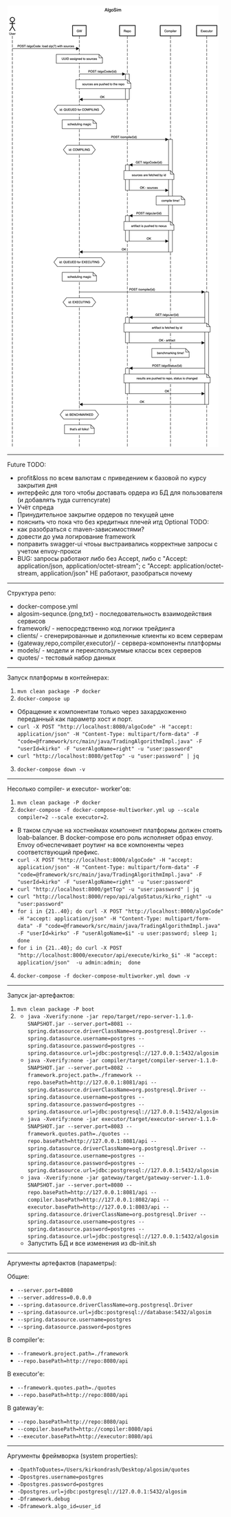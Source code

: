 ![sequence-diagram](algosim-sequence.png "Взаимодействие сервисов")
***
Future TODO:
- profit&loss по всем валютам с приведением к базовой по курсу закрытия дня
- интерфейс для того чтобы доставать ордера из БД для пользователя (и добавлять туда currencyrate)
- Учёт спреда 
- Принудительное закрытие ордеров по текущей цене
- пояснить что пока что без кредитных плечей итд
Optional TODO:
- как разобраться с maven-зависимостями?
- довести до ума логирование framework
- поправить swagger-ui чтоьы выстраивались корректные запросы с учетом envoy-прокси
- BUG: запросы работают либо без Accept, либо с "Accept: application/json, application/octet-stream"; c "Accept: application/octet-stream, application/json" НЕ работают, разобраться почему
***
Структура репо:
- docker-compose.yml
- algosim-sequnce.{png,txt} - последовательность взаимодействия сервисов 
- framework/ - непосредственно код логики трейдинга
- clients/ - сгенерированные  и допиленные клиенты ко всем серверам
- {gateway,repo,compiler,executor}/ - сервера-компоненты платформы
- models/ - модели и переиспользуемые классы всех серверов
- quotes/ - тестовый набор данных 
***
Запуск платформы в контейнерах:
1. `mvn clean package -P docker`
2. `docker-compose up`
  + Обращение к компонентам только через захардкоженно переданный как параметр хост и порт.
  + `curl -X POST "http://localhost:8080/algoCode" -H "accept: application/json" -H "Content-Type: multipart/form-data" -F "code=@framework/src/main/java/TradingAlgorithmImpl.java" -F "userId=kirko" -F "userAlgoName=right" -u "user:password"`
  + `curl "http://localhost:8080/getTop" -u "user:password" | jq`
3. `docker-compose down -v`
***
Несолько compiler- и executor- worker'ов:
1. `mvn clean package -P docker`
2. `docker-compose -f docker-compose-multiworker.yml up --scale compiler=2 --scale executor=2`. 
  + В таком случае на хостнеймах компонент платформы должен стоять loab-balancer. В docker-compose его роль исполняет образ envoy. Envoy обчеспечивает роутинг на все компоненты через соответствующий префикс.
  + `curl -X POST "http://localhost:8000/algoCode" -H "accept: application/json" -H "Content-Type: multipart/form-data" -F "code=@framework/src/main/java/TradingAlgorithmImpl.java" -F "userId=kirko" -F "userAlgoName=right" -u "user:password"`
  + `curl "http://localhost:8000/getTop" -u "user:password" | jq`
  + `curl "http://localhost:8000/repo/api/algoStatus/kirko_right" -u "user:password"`
  + `for i in {21..40}; do curl -X POST "http://localhost:8000/algoCode" -H "accept: application/json" -H "Content-Type: multipart/form-data" -F "code=@framework/src/main/java/TradingAlgorithmImpl.java" -F "userId=kirko" -F "userAlgoName=$i" -u user:password; sleep 1; done`
  + `for i in {21..40}; do curl -X POST "http://localhost:8000/executor/api/execute/kirko_$i" -H "accept: application/json"  -u admin:admin;  done`
4. `docker-compose -f docker-compose-multiworker.yml down -v`
***
Запуск jar-артефактов:
1. `mvn clean package -P boot` 
2. 
   + `java -Xverify:none -jar repo/target/repo-server-1.1.0-SNAPSHOT.jar --server.port=8081 --spring.datasource.driverClassName=org.postgresql.Driver --spring.datasource.username=postgres --spring.datasource.password=postgres --spring.datasource.url=jdbc:postgresql://127.0.0.1:5432/algosim`
   + `java -Xverify:none -jar compiler/target/compiler-server-1.1.0-SNAPSHOT.jar --server.port=8082 --framework.project.path=./framework --repo.basePath=http://127.0.0.1:8081/api --spring.datasource.driverClassName=org.postgresql.Driver --spring.datasource.username=postgres --spring.datasource.password=postgres --spring.datasource.url=jdbc:postgresql://127.0.0.1:5432/algosim`
   + `java -Xverify:none -jar executor/target/executor-server-1.1.0-SNAPSHOT.jar --server.port=8083 --framework.quotes.path=./quotes --repo.basePath=http://127.0.0.1:8081/api --spring.datasource.driverClassName=org.postgresql.Driver --spring.datasource.username=postgres --spring.datasource.password=postgres --spring.datasource.url=jdbc:postgresql://127.0.0.1:5432/algosim`
   + `java -Xverify:none -jar gateway/target/gateway-server-1.1.0-SNAPSHOT.jar --server.port=8080 --repo.basePath=http://127.0.0.1:8081/api --compiler.basePath=http://127.0.0.1:8082/api --executor.basePath=http://127.0.0.1:8083/api --spring.datasource.driverClassName=org.postgresql.Driver --spring.datasource.username=postgres --spring.datasource.password=postgres --spring.datasource.url=jdbc:postgresql://127.0.0.1:5432/algosim`
   + Запустить БД и все изменения из db-init.sh
***
Аргументы артефактов (параметры):

Oбщие:
+ `--server.port=8080`
+ `--server.address=0.0.0.0`
+ `--spring.datasource.driverClassName=org.postgresql.Driver`
+ `--spring.datasource.url=jdbc:postgresql://database:5432/algosim`
+ `--spring.datasource.username=postgres`
+ `--spring.datasource.password=postgres`

В compiler'e:
+ `--framework.project.path=./framework`
+ `--repo.basePath=http://repo:8080/api`

В executor'e:
+ `--framework.quotes.path=./quotes`
+ `--repo.basePath=http://repo:8080/api`

В gateway'e:
+ `--repo.basePath=http://repo:8080/api`
+ `--compiler.basePath=http://compiler:8080/api`
+ `--executor.basePath=http://executor:8080/api`

***
Аргументы фреймворка (system properties):
+ `-DpathToQuotes=/Users/kirkondrash/Desktop/algosim/quotes`
+ `-Dpostgres.username=postgres`
+ `-Dpostgres.password=postgres`
+ `-Dpostgres.url=jdbc:postgresql://127.0.0.1:5432/algosim`
+ `-Dframework.debug`
+ `-Dframework.algo_id=user_id`
